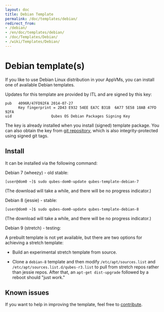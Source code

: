 ```yaml
---
layout: doc
title: Debian Template
permalink: /doc/templates/debian/
redirect_from:
- /debian/
- /en/doc/templates/debian/
- /doc/Templates/Debian/
- /wiki/Templates/Debian/
---
```


Debian template(s)
===============

If you like to use Debian Linux distribution in your AppVMs, you can install one of available Debian templates.

Updates for this template are provided by ITL and are signed by this key:

    pub   4096R/47FD92FA 2014-07-27
          Key fingerprint = 2D43 E932 54EE EA7C B31B  6A77 5E58 18AB 47FD 92FA
    uid                  Qubes OS Debian Packages Signing Key

The key is already installed when you install (signed) template package. You
can also obtain the key from [git
repository](https://github.com/QubesOS/qubes-core-agent-linux/blob/master/misc/qubes-archive-keyring.gpg),
which is also integrity-protected using signed git tags.

Install
-------

It can be installed via the following command:

Debian 7 (wheezy) - old stable:

    [user@dom0 ~]$ sudo qubes-dom0-update qubes-template-debian-7

(The download will take a while, and there will be no progress indicator.)

Debian 8 (jessie) - stable:

    [user@dom0 ~]$ sudo qubes-dom0-update qubes-template-debian-8

(The download will take a while, and there will be no progress indicator.)

Debian 9 (stretch) - testing:

A prebuilt template is not yet available, but there are two options for
achieving a stretch template:

* Build an experimental stretch template from source.

* Clone a `debian-8` template and then modify `/etc/apt/sources.list` and 
`/etc/apt/sources.list.d/qubes-r3.list` to pull from stretch repos rather 
than jessie repos. After that, an `apt-get dist-upgrade` followed by a 
reboot should "just work."


Known issues
------------

If you want to help in improving the template, feel free to [contribute](/wiki/ContributingHowto).

